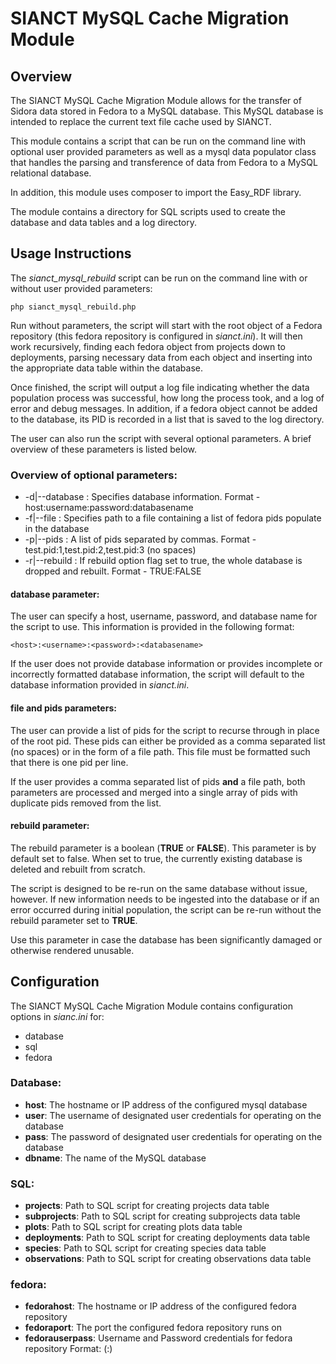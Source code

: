 # SIANCT MySQL Cache Migration Module

## Overview

The SIANCT MySQL Cache Migration Module allows for the transfer of Sidora data
stored in Fedora to a MySQL database. This MySQL database is intended to replace
the current text file cache used by SIANCT.

This module contains a script that can be run on the command line with optional
user provided parameters as well as a mysql data populator class that handles the
parsing and transference of data from Fedora to a MySQL relational database.

In addition, this module uses composer to import the Easy_RDF library.

The module contains a directory for SQL scripts used to create the database and
data tables and a log directory.

## Usage Instructions

The *sianct_mysql_rebuild* script can be run on the command line with or without
user provided parameters:

`php sianct_mysql_rebuild.php`

Run without parameters, the script will start with the root object of a Fedora
repository (this fedora repository is configured in *sianct.ini*). It will then
work recursively, finding each fedora object from projects down to deployments,
parsing necessary data from each object and inserting into the appropriate
data table within the database.

Once finished, the script will output a log file indicating whether the data
population process was successful, how long the process took, and a log of
error and debug messages. In addition, if a fedora object cannot be added to
the database, its PID is recorded in a list that is saved to the log directory.

The user can also run the script with several optional parameters. A brief overview
of these parameters is listed below.

### Overview of optional parameters:

* -d|--database : Specifies database information. Format - host:username:password:databasename
* -f|--file     : Specifies path to a file containing a list of fedora pids populate in the database
* -p|--pids     : A list of pids separated by commas. Format - test.pid:1,test.pid:2,test.pid:3 (no spaces)
* -r|--rebuild  : If rebuild option flag set to true, the whole database is dropped and rebuilt. Format - TRUE:FALSE

#### database parameter:

The user can specify a host, username, password, and database name for the script to
use. This information is provided in the following format:

`<host>:<username>:<password>:<databasename>`

If the user does not provide database information or provides incomplete or
incorrectly formatted database information, the script will default to the
database information provided in *sianct.ini*.

#### file and pids parameters:

The user can provide a list of pids for the script to recurse through in place of
the root pid. These pids can either be provided as a comma separated list (no spaces)
or in the form of a file path. This file must be formatted such that there is one
pid per line.

If the user provides a comma separated list of pids **and** a file path, both
parameters are processed and merged into a single array of pids with duplicate pids
removed from the list.  

#### rebuild parameter:

The rebuild parameter is a boolean (**TRUE** or **FALSE**). This parameter is by
default set to false. When set to true, the currently existing database is deleted
and rebuilt from scratch.

The script is designed to be re-run on the same database without issue, however.
If new information needs to be ingested into the database or if an error occurred
during initial population, the script can be re-run without the rebuild parameter set
to **TRUE**.

Use this parameter in case the database has been significantly damaged or otherwise
rendered unusable.

## Configuration

The SIANCT MySQL Cache Migration Module contains configuration options in *sianc.ini* for:

* database
* sql
* fedora

### Database:

- **host**: The hostname or IP address of the configured mysql database  
- **user**: The username of designated user credentials for operating on the database
- **pass**: The password of designated user credentials for operating on the database
- **dbname**: The name of the MySQL database

### SQL:

- **projects**: Path to SQL script for creating projects data table
- **subprojects**: Path to SQL script for creating subprojects data table
- **plots**: Path to SQL script for creating plots data table
- **deployments**: Path to SQL script for creating deployments data table
- **species**: Path to SQL script for creating species data table
- **observations**: Path to SQL script for creating observations data table

### fedora:

- **fedorahost**: The hostname or IP address of the configured fedora repository
- **fedoraport**: The port the configured fedora repository runs on
- **fedorauserpass**: Username and Password credentials for fedora repository Format: (<username>:<password>)
